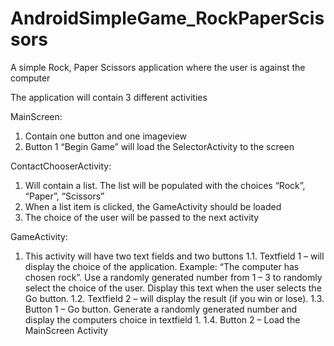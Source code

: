 AndroidSimpleGame_RockPaperScissors
===================================

A simple Rock, Paper Scissors application where the user is against the computer

 The application will contain 3 different activities

MainScreen:

   1. Contain one button and one imageview 
   2. Button 1 “Begin Game” will load the SelectorActivity to the screen

ContactChooserActivity:

   1. Will contain a list. The list will be populated with the choices “Rock”, “Paper”, “Scissors”
   2. When a list item is clicked, the GameActivity should be loaded
   3. The choice of the user will be passed to the next activity
   
GameActivity:

   1. This activity will have two text fields and two buttons
     1.1. Textfield 1 – will display the choice of the application. Example: “The computer has chosen rock”. Use a randomly generated number from 1 – 3 to randomly select the choice of the user. Display this text when the user selects the Go button.
     1.2. Textfield 2 – will display the result (if you win or lose).
     1.3. Button 1 – Go button. Generate a randomly generated number and display the computers choice in textfield 1.
     1.4. Button 2 – Load the MainScreen Activity 
